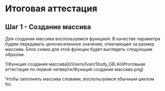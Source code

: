 # Итоговая аттестация
## Шаг 1  - Создание массива

Для создания массива воспользуемся функцией. В качестве параметра будем передавать целочиселенное значение, отвечающее за размер массива.
Блок схема для этой функции будет выглядеть следующим образом.

![Функция создания массива](/Users/Ivan/Study_GB-AI/Итоговыая аттестация по первой четверти/Функция создания массива.png)

Чтобы заполнить массива словами, воспользуемся обычным циклом for.